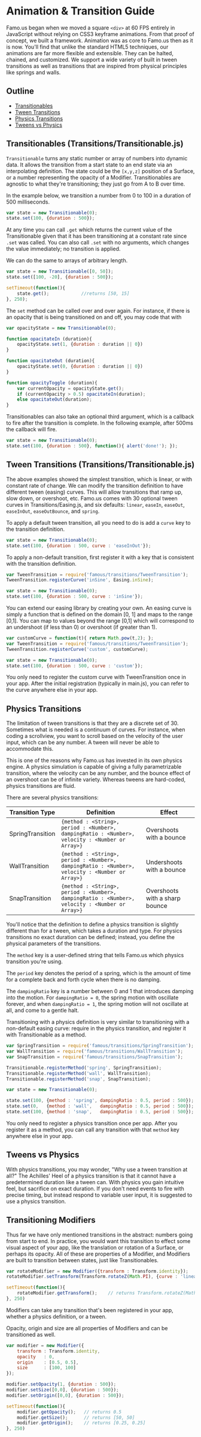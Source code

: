 Animation & Transition Guide
============================

Famo.us began when we moved a square `<div>` at 60 FPS entirely in JavaScript without relying on CSS3 keyframe animations. From that proof of concept, we built a framework. Animation was as core to Famo.us then as it is now. You'll find that unlike the standard HTML5 techniques, our animations are far more flexible and extensible. They can be halted, chained, and customized. We support a wide variety of built in tween transitions as well as transitions that are inspired from physical principles like springs and walls.

## Outline

- [Transitionables](#transitionable)
- [Tween Transitions](#tweens)
- [Physics Transitions](#physics)
- [Tweens vs Physics](#tween_vs_physics)

## <a name="transitionable">Transitionables (Transitions/Transitionable.js)</a>

`Transitionable` turns any static number or array of numbers into dynamic data.
It allows the transition from a start state to an end state via an
interpolating definition. The state could be the `[x,y,z]` position of a
Surface, or a number representing the opacity of a Modifier. Transitionables are
agnostic to what they're transitioning; they just go from A to B over time.

In the example below, we transition a number from 0 to 100 in a duration of
500 milliseconds.

```js
var state = new Transitionable(0);
state.set(100, {duration : 500});
```

At any time you can call `.get` which returns the current value of the Transitionable
given that it has been transitioning at a constant rate since `.set` was called.
You can also call `.set` with no arguments, which changes the value immediately;
no transition is applied.

We can do the same to arrays of arbitrary length.

```js
var state = new Transitionable([0, 50]);
state.set([100, -20], {duration : 500});

setTimeout(function(){
    state.get();            //returns [50, 15]
}, 250);

```

The `set` method can be called over and over again. For instance, if there
is an opacity that is being transitioned on and off, you may code that with

```js
var opacityState = new Transitionable(0);

function opacitateIn (duration){
    opacityState.set(1, {duration : duration || 0})
}

function opacitateOut (duration){
    opacityState.set(0, {duration : duration || 0})
}

function opacityToggle (duration){
    var currentOpacity = opacityState.get();
    if (currentOpacity > 0.5) opacitateIn(duration);
    else opacitateOut(duration);
}
```

Transitionables can also take an optional third argument, which is a callback to
fire after the transition is complete. In the following example, after 500ms
the callback will fire.

```js
var state = new Transitionable(0);
state.set(100, {duration : 500}, function(){ alert('done!'); });
```

## <a name="tweens">Tween Transitions (Transitions/Transitionable.js)</a>

The above examples showed the simplest transition, which is linear, or with
constant rate of change. We can modify the transition definition to have
different tween (easing) curves. This will allow transitions that ramp up, slow
down, or overshoot, etc. Famo.us comes with 30 optional tween curves in
Transitions/Easing.js, and six defaults: `linear`, `easeIn`, `easeOut`, `easeInOut`,
`easeOutBounce`, and `spring`.

To apply a default tween transition, all you need to do is add a `curve` key to
the transition definition.

```js
var state = new Transitionable(0);
state.set(100, {duration : 500, curve : 'easeInOut'});
```

To apply a non-default transition, first register it with a key that is consistent
with the transition definition.

```js
var TweenTransition = require('famous/transitions/TweenTransition');
TweenTransition.registerCurve('inSine', Easing.inSine);

var state = new Transitionable(0);
state.set(100, {duration : 500, curve : 'inSine'});
```

You can extend our easing library by creating your own. An easing curve is simply
a function that is defined on the domain [0, 1] and maps to the range [0,1]. You
can map to values beyond the range [0,1] which will correspond to an undershoot
(if less than 0) or overshoot (if greater than 1).

```js
var customCurve = function(t){ return Math.pow(t,2); };
var TweenTransition = require('famous/transitions/TweenTransition');
TweenTransition.registerCurve('custom', customCurve);

var state = new Transitionable(0);
state.set(100, {duration : 500, curve : 'custom'});
```

You only need to register the custom curve with TweenTransition once in your app.
After the initial registration (typically in main.js), you can refer to the curve
anywhere else in your app.

## <a name="physics">Physics Transitions</a>

The limitation of tween transitions is that they are a discrete set of 30.
Sometimes what is needed is a continuum of curves. For instance, when coding a
scrollview, you want to scroll based on the velocity of the user input, which
can be any number. A tween will never be able to accommodate this.

This is one of the reasons why Famo.us has invested in its own physics engine. A
physics simulation is capable of giving a fully parametrizable transition, where
the velocity can be any number, and the bounce effect of an overshoot can be of
infinite variety. Whereas tweens are hard-coded, physics transitions are fluid.

There are several physics transitions:

| Transition Type  | Definition   | Effect     |
| -------------    | ------------ | ---------- |
| SpringTransition | `{method : <String>, period : <Number>, dampingRatio : <Number>, velocity : <Number or Array>}` | Overshoots with a bounce       |
| WallTransition   | `{method : <String>, period : <Number>, dampingRatio : <Number>, velocity : <Number or Array>}` | Undershoots with a bounce      |
| SnapTransition   | `{method : <String>, period : <Number>, dampingRatio : <Number>, velocity : <Number or Array>}` | Overshoots with a sharp bounce |

You'll notice that the definition to define a physics transition is slightly
different than for a tween, which takes a duration and type. For physics transitions
no exact duration can be defined; instead, you define the physical parameters
of the transitions.

The `method` key is a user-defined string that tells Famo.us which physics transition
you're using.

The `period` key denotes the period of a spring, which is the amount
of time for a complete back and forth cycle when there is no damping.

The `dampingRatio` key is a number between 0 and 1 that introduces damping into
the motion. For `dampingRatio = 0`, the spring motion with oscillate forever,
and when `dampingRatio = 1`, the spring motion will not oscillate at all, and come
to a gentle halt.

Transitioning with a physics definition is very similar to transitioning with
a non-default easing curve: require in the physics transition, and register it
with Transitionable as a method.

```js
var SpringTransition = require('famous/transitions/SpringTransition');
var WallTransition = require('famous/transitions/WallTransition');
var SnapTransition = require('famous/transitions/SnapTransition');

Transitionable.registerMethod('spring', SpringTransition);
Transitionable.registerMethod('wall', WallTransition);
Transitionable.registerMethod('snap', SnapTransition);

var state = new Transitionable(0);

state.set(100, {method : 'spring', dampingRatio : 0.5, period : 500}); // spring
state.set(0,   {method : 'wall',   dampingRatio : 0.5, period : 500}); // wall
state.set(100, {method : 'snap',   dampingRatio : 0.5, period : 500}); // snap
```

You only need to register a physics transition once per app. After you register it
as a method, you can call any transition with that `method` key anywhere
else in your app.

## <a name="tween_vs_physics">Tweens vs Physics </a>

With physics transitions, you may wonder, "Why use a tween transition
at all?" The Achilles' Heel of a physics transition is that it cannot have a
predetermined duration like a tween can. With physics you gain intuitive feel,
but sacrifice on exact duration. If you don't need events to fire with precise
timing, but instead respond to variable user input, it is suggested to use a physics transition.

## <a name="modifiers">Transitioning Modifiers</a>

Thus far we have only mentioned transitions in the abstract: numbers going from
start to end. In practice, you would want this transition to effect some visual
aspect of your app, like the translation or rotation of a Surface, or perhaps
its opacity. All of these are properties of a Modifier, and Modifiers are built
to transition between states, just like Transitionables.

```js
var rotateModifier = new Modifier({transform : Transform.identity});
rotateModifier.setTransform(Transform.rotateZ(Math.PI), {curve : 'linear', duration : 500});

setTimeout(function(){
    rotateModifier.getTransform();    // returns Transform.rotateZ(Math.PI/2)
}, 250)
```
Modifiers can take any transition that's been registered in your app, whether
a physics definition, or a tween.

Opacity, origin and size are all properties of Modifiers and can be transitioned
as well.

```js
var modifier = new Modifier({
    transform : Transform.identity,
    opacity   : 0,
    origin    : [0.5, 0.5],
    size      : [100, 100]
});

modifier.setOpacity(1, {duration : 500});
modifier.setSize([0,0], {duration : 500});
modifier.setOrigin([0,0], {duration : 500});

setTimeout(function(){
    modifier.getOpacity();   // returns 0.5
    modifier.getSize();      // returns [50, 50]
    modifier.getOrigin();    // returns [0.25, 0.25]
}, 250)

```

